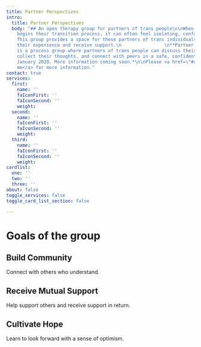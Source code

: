 ```yaml
---
title: Partner Perspectives
intro:
  title: Partner Perspectives
  body: "## An open therapy group for partners of trans people\n\nWhen someone's partner
    begins their transition process, it can often feel isolating, confusing, and distressing.
    This group provides a space for these partners of trans individuals to to normalize
    their experience and receive support.\n                \n**Partner Perspectives**
    is a process group where partners of trans people can discuss their feelings,
    collect their thoughts, and connect with peers in a safe, confidential space.\n\n*Starts
    January 2020. More information coming soon.*\n\nPlease <a href=\"#contact\" class=\"anchor\">contact
    me</a> for more information."
contact: true
services:
  first:
    name: ''
    faIconFirst: ''
    faIconSecond: ''
    weight: 
  second:
    name: ''
    faIconFirst: ''
    faIconSecond: ''
    weight: 
  third:
    name: ''
    faIconFirst: ''
    faIconSecond: ''
    weight: 
cardlist:
  one: ''
  two: ''
  three: ''
about: false
toggle_services: false
toggle_card_list_section: false

---
```

# Goals of the group

## Build Community

Connect with others who understand.

## Receive Mutual Support

Help support others and receive support in return.

## Cultivate Hope

Learn to look forward with a sense of optimism.
